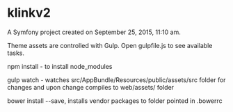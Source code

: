 klinkv2
=======

A Symfony project created on September 25, 2015, 11:10 am.


Theme assets are controlled with Gulp.
Open gulpfile.js to see available tasks.
 
npm install - to install node_modules

gulp watch - watches src/AppBundle/Resources/public/assets/src folder for changes and upon change compiles to web/assets/ folder

bower install <package> --save, installs vendor packages to folder pointed in .bowerrc